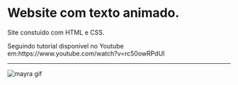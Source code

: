 <h1>Website com texto animado.</h1>

<p>Site constuído com HTML e CSS.</p>

<p>Seguindo tutorial disponível no Youtube em:https://www.youtube.com/watch?v=rc50owRPdUI</p>

_______________________________________________________________________________________________________________________________________________________________________

![mayra gif](https://user-images.githubusercontent.com/88169014/169819682-b22638bf-7acb-4e34-b177-a3c2e042105c.gif)
